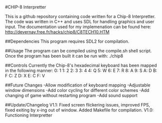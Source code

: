#CHIP-8 Interpretter

This is a github repository containing code written for a Chip-8 Interpretter.  The code was written in C++ and uses SDL for handling graphics and user input.  The documentation used for my implemenation can be found here: http://devernay.free.fr/hacks/chip8/C8TECH10.HTM

##Dependencies
This program requires SDL2 for compilation.

##Usage
The program can be compiled using the compile.sh shell script.  Once the program has been built it can be run with: ./chip8 <program>

##Controls
Currently the Chip-8's hexadecimal keyboard has been mapped in the following manner:
0: 1
1: 2
2: 3
3: 4
4: Q
5: W
6: E
7: R
8: A
9: S
A: D
B: F
C: Z
D: X
E: C
F: V

##Future Changes
-Allow modification of keyboard mapping
-Adjustable window dimensions
-Add color cycling for different color schemes
-Add changing of game without restarting program
-Add sound support

##Update/Changelog
V1.1: Fixed screen flickering issues, improved FPS, fixed exiting by x-ing out of window.  Added Makefile for compilation.
V1.0: Functioning Interpretter